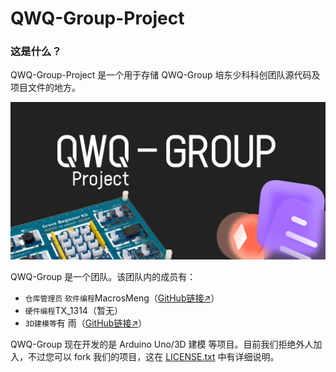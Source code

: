 # QWQ-Group-Project

### 这是什么？

QWQ-Group-Project 是一个用于存储 QWQ-Group 培东少科科创团队源代码及项目文件的地方。

![QWQ-Group 海报](https://github.com/MacroMeng/QWQ-Group-Project/blob/main/POSTER.png)

QWQ-Group 是一个团队。该团队内的成员有：

* `仓库管理员` `软件编程`MacrosMeng（[GitHub链接↗](https://github.com/MacroMeng "MacroMeng")）
* `硬件编程`TX_1314（暂无）
* `3D建模等`有 雨（[GitHub链接↗](https://github.com/wystudent-bark "wystudent-bark")）

QWQ-Group 现在开发的是 Arduino Uno/3D 建模 等项目。目前我们拒绝外人加入，不过您可以 fork 我们的项目，这在 [LICENSE.txt](https://github.com/MacroMeng/QWQ-Group-Project/blob/main/LICENSE.txt "The License: MPL 2.0") 中有详细说明。
